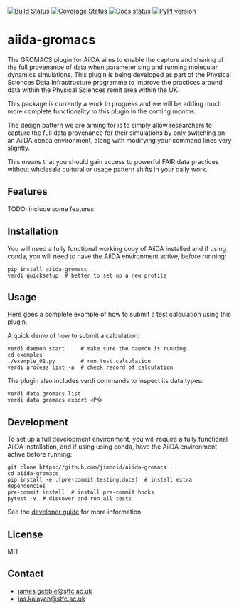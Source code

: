[![Build Status](https://github.com/jimboid/aiida-gromacs/workflows/ci/badge.svg?branch=master)](https://github.com/jimboid/aiida-gromacs/actions)
[![Coverage Status](https://coveralls.io/repos/github/jimboid/aiida-gromacs/badge.svg?branch=master)](https://coveralls.io/github/jimboid/aiida-gromacs?branch=master)
[![Docs status](https://readthedocs.org/projects/aiida-gromacs/badge)](http://aiida-gromacs.readthedocs.io/)
[![PyPI version](https://badge.fury.io/py/aiida-gromacs.svg)](https://badge.fury.io/py/aiida-gromacs)

# aiida-gromacs

The GROMACS plugin for AiiDA aims to enable the capture and sharing of the full
provenance of data when parameterising and running molecular dynamics
simulations. This plugin is being developed as part of the Physical Sciences
Data Infrastructure programme to improve the practices around data within the
Physical Sciences remit area within the UK.

This package is currently a work in progress and we will be adding much more
complete functionality to this plugin in the coming months.

The design pattern we are aiming for is to simply allow researchers to capture
the full data provenance for their simulations by only switching on an AiiDA
conda environment, along with modifying your command lines very slightly.

This means that you should gain access to powerful FAIR data practices without
wholesale cultural or usage pattern shifts in your daily work.

## Features

TODO: include some features.

## Installation

You will need a fully functional working copy of AiiDA installed and if using
conda, you will need to have the AiiDA environment active, before running:

```shell
pip install aiida-gromacs
verdi quicksetup  # better to set up a new profile
```


## Usage

Here goes a complete example of how to submit a test calculation using this plugin.

A quick demo of how to submit a calculation:
```shell
verdi daemon start     # make sure the daemon is running
cd examples
./example_01.py        # run test calculation
verdi process list -a  # check record of calculation
```

The plugin also includes verdi commands to inspect its data types:
```shell
verdi data gromacs list
verdi data gromacs export <PK>
```

## Development

To set up a full development environment, you will require a fully functional
AiiDA installation, and if using using conda, have the AiiDA environment active
before running:

```shell
git clone https://github.com/jimboid/aiida-gromacs .
cd aiida-gromacs
pip install -e .[pre-commit,testing,docs]  # install extra dependencies
pre-commit install  # install pre-commit hooks
pytest -v  # discover and run all tests
```

See the [developer guide](http://aiida-gromacs.readthedocs.io/en/latest/developer_guide/index.html) for more information.

## License

MIT

## Contact

- james.gebbie@stfc.ac.uk
- jas.kalayan@stfc.ac.uk
